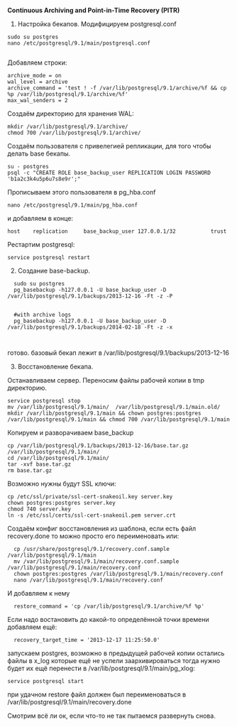 **Continuous Archiving and Point-in-Time Recovery (PITR)**

1. Настройка бекапов.
Модифицируем postgresql.conf

```
sudo su postgres
nano /etc/postgresql/9.1/main/postgresql.conf
   
```
   
Добавляем строки:

```
archive_mode = on
wal_level = archive
archive_command = 'test ! -f /var/lib/postgresql/9.1/archive/%f && cp %p /var/lib/postgresql/9.1/archive/%f'
max_wal_senders = 2
```  
  
Создаём директорию для хранения WAL:

```
mkdir /var/lib/postgresql/9.1/archive/
chmod 700 /var/lib/postgresql/9.1/archive/
```   

Создаём пользователя с привелегией репликации, для того чтобы делать base бекапы.

```
su - postgres
psql -c "CREATE ROLE base_backup_user REPLICATION LOGIN PASSWORD 'b1a2c3k4u5p6u7s8e9r';"
```
    
Прописываем этого пользователя в pg_hba.conf

```
nano /etc/postgresql/9.1/main/pg_hba.conf
```   

и добавляем в конце:

```
host    replication     base_backup_user 127.0.0.1/32           trust
```

Рестартим postgresql:

```
service postgresql restart
```

2. Создание base-backup.

```
  sudo su postgres
  pg_basebackup -h127.0.0.1 -U base_backup_user -D /var/lib/postgresql/9.1/backups/2013-12-16 -Ft -z -P


  #with archive logs
  pg_basebackup -h127.0.0.1 -U base_backup_user -D /var/lib/postgresql/9.1/backups/2014-02-18 -Ft -z -x
  
  
```  

готово. базовый бекап лежит в /var/lib/postgresql/9.1/backups/2013-12-16


3. Восстановление бекапа.


Останавливаем сервер. Переносим файлы рабочей копии в tmp директорию.

```
service postgresql stop
mv /var/lib/postgresql/9.1/main/  /var/lib/postgresql/9.1/main.old/
mkdir /var/lib/postgresql/9.1/main && chown postgres:postgres /var/lib/postgresql/9.1/main && chmod 700 /var/lib/postgresql/9.1/main
```

Копируем и разворачиваем base_backup

```
cp /var/lib/postgresql/9.1/backups/2013-12-16/base.tar.gz /var/lib/postgresql/9.1/main/
cd /var/lib/postgresql/9.1/main/
tar -xvf base.tar.gz
rm base.tar.gz
```

Возможно нужны будут SSL ключи:

```
cp /etc/ssl/private/ssl-cert-snakeoil.key server.key
chown postgres:postgres server.key 
chmod 740 server.key
ln -s /etc/ssl/certs/ssl-cert-snakeoil.pem server.crt
```

Создаём конфиг восстановления из шаблона, если есть файл recovery.done то можно просто его переименовать или:

```
  cp /usr/share/postgresql/9.1/recovery.conf.sample /var/lib/postgresql/9.1/main
  mv /var/lib/postgresql/9.1/main/recovery.conf.sample  /var/lib/postgresql/9.1/main/recovery.conf
  chown postgres:postgres /var/lib/postgresql/9.1/main/recovery.conf
  nano /var/lib/postgresql/9.1/main/recovery.conf
```  
  
И добавляем к нему

```
  restore_command = 'cp /var/lib/postgresql/9.1/archive/%f %p'
```
  
Если надо востановить до какой-то определённой точки времени добавляем ещё:

```
  recovery_target_time = '2013-12-17 11:25:50.0'
```
  
запускаем postgres, возможно в предыдущей рабочей копии остались файлы в x_log которые ещё не успели заархивироваться
тогда нужно будет их ещё перенести в /var/lib/postgresql/9.1/main/pg_xlog:

```
service postgresql start
```


при удачном restore файл должен был переименоваться в /var/lib/postgresql/9.1/main/recovery.done


Смотрим всё ли ок, если что-то не так пытаемся развернуть снова.